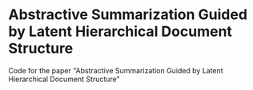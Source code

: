# Abstractive Summarization Guided by Latent Hierarchical Document Structure
Code for the paper "Abstractive Summarization Guided by Latent Hierarchical Document Structure"
